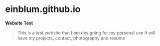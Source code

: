 # einblum.github.io
**Website Test**
>This is a test website that I am designing for my personal use
>It will have my projects, contact, photography and resume
